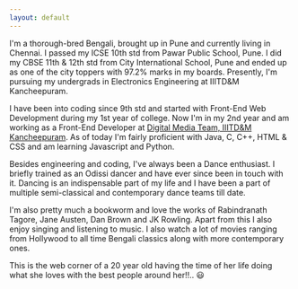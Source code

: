 ```yaml
---
layout: default
---
```



I'm a thorough-bred Bengali, brought up in Pune and currently living in Chennai. I passed my ICSE 10th std from Pawar Public School, Pune. I did my CBSE 11th & 12th std from City International School, Pune and ended up as one of the city toppers with 97.2% marks in my boards. Presently, I'm pursuing my undergrads in Electronics Engineering at IIITD&M Kancheepuram.
                  
I have been into coding since 9th std and started with Front-End Web Development during my 1st year of college. Now I'm in my 2nd year and am working as a Front-End Developer at [Digital Media Team, IIITD&M Kancheepuram](https://github.com/DMT-IIITDM). As of today I'm fairly proficient with Java, C, C++, HTML & CSS and am learning Javascript and Python.
                  
Besides engineering and coding, I've always been a Dance enthusiast. I briefly trained as an Odissi dancer and have ever since been in touch with it. Dancing is an indispensable part of my life and I have been a part of multiple semi-classical and contemporary dance teams till date.
                  
I'm also pretty much a bookworm and love the works of Rabindranath Tagore, Jane Austen, Dan Brown and JK Rowling. Apart from this I also enjoy singing and listening to music. I also watch a lot of movies ranging from Hollywood to all time Bengali classics along with more contemporary ones.
                  
This is the web corner of a 20 year old having the time of her life doing what she loves with the best people around her!!.. :smiley: